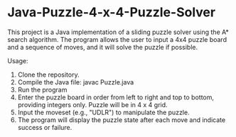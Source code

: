# Java-Puzzle-4-x-4-Puzzle-Solver

This project is a Java implementation of a sliding puzzle solver using the A* search algorithm. The program allows the user to input a 4x4 puzzle board and a sequence of moves, and it will solve the puzzle if possible.

Usage:

1. Clone the repository.
2. Compile the Java file: javac Puzzle.java
3. Run the program
4. Enter the puzzle board in order from left to right and top to bottom, providing integers only. Puzzle will be in 4 x 4 grid.
5. Input the moveset (e.g., "UDLR") to manipulate the puzzle.
6. The program will display the puzzle state after each move and indicate success or failure.
